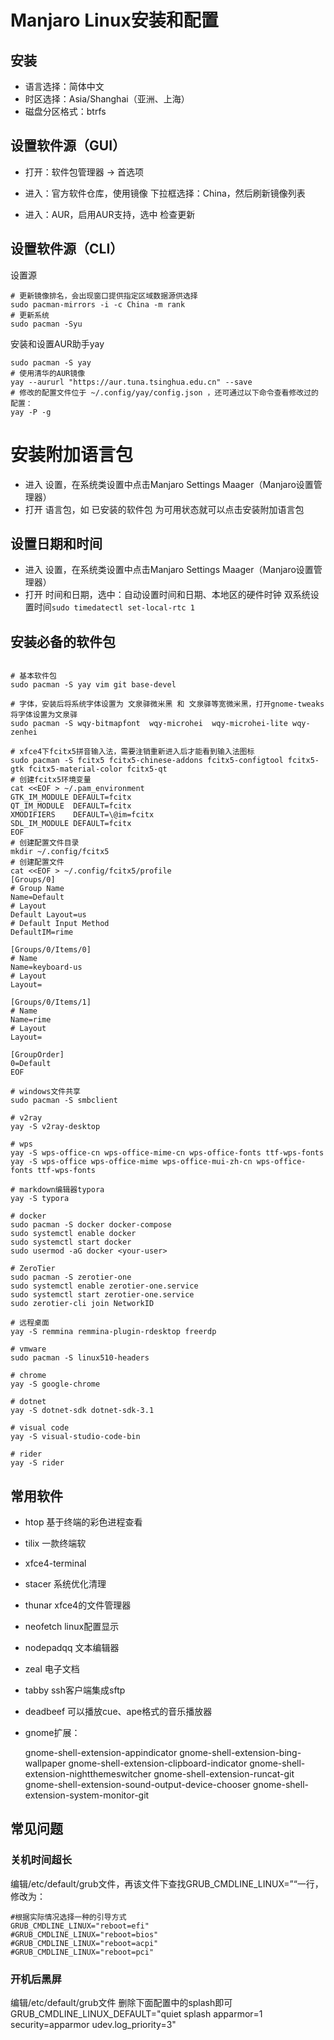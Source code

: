 # Manjaro Linux安装和配置

## 安装

* 语言选择：简体中文
* 时区选择：Asia/Shanghai（亚洲、上海）
* 磁盘分区格式：btrfs

## 设置软件源（GUI）

* 打开：软件包管理器 -> 首选项
* 进入：官方软件仓库，使用镜像 下拉框选择：China，然后刷新镜像列表

* 进入：AUR，启用AUR支持，选中 检查更新

## 设置软件源（CLI）

设置源

```shell
# 更新镜像排名，会出现窗口提供指定区域数据源供选择
sudo pacman-mirrors -i -c China -m rank
# 更新系统
sudo pacman -Syu
```

安装和设置AUR助手yay

```shell
sudo pacman -S yay
# 使用清华的AUR镜像
yay --aururl "https://aur.tuna.tsinghua.edu.cn" --save
# 修改的配置文件位于 ~/.config/yay/config.json ，还可通过以下命令查看修改过的配置：
yay -P -g
```

# 安装附加语言包

* 进入 设置，在系统类设置中点击Manjaro Settings Maager（Manjaro设置管理器）
* 打开 语言包，如 已安装的软件包 为可用状态就可以点击安装附加语言包

## 设置日期和时间

* 进入 设置，在系统类设置中点击Manjaro Settings Maager（Manjaro设置管理器）
* 打开 时间和日期，选中：自动设置时间和日期、本地区的硬件时钟
双系统设置时间`sudo timedatectl set-local-rtc 1`

## 安装必备的软件包

```shell

# 基本软件包
sudo pacman -S yay vim git base-devel

# 字体，安装后将系统字体设置为 文泉驿微米黑 和 文泉驿等宽微米黑，打开gnome-tweaks将字体设置为文泉驿
sudo pacman -S wqy-bitmapfont  wqy-microhei  wqy-microhei-lite wqy-zenhei

# xfce4下fcitx5拼音输入法，需要注销重新进入后才能看到输入法图标
sudo pacman -S fcitx5 fcitx5-chinese-addons fcitx5-configtool fcitx5-gtk fcitx5-material-color fcitx5-qt
# 创建fcitx5环境变量
cat <<EOF > ~/.pam_environment
GTK_IM_MODULE DEFAULT=fcitx
QT_IM_MODULE  DEFAULT=fcitx
XMODIFIERS    DEFAULT=\@im=fcitx
SDL_IM_MODULE DEFAULT=fcitx
EOF
# 创建配置文件目录
mkdir ~/.config/fcitx5
# 创建配置文件
cat <<EOF > ~/.config/fcitx5/profile
[Groups/0]
# Group Name
Name=Default
# Layout
Default Layout=us
# Default Input Method
DefaultIM=rime

[Groups/0/Items/0]
# Name
Name=keyboard-us
# Layout
Layout=

[Groups/0/Items/1]
# Name
Name=rime
# Layout
Layout=

[GroupOrder]
0=Default
EOF

# windows文件共享
sudo pacman -S smbclient

# v2ray
yay -S v2ray-desktop

# wps
yay -S wps-office-cn wps-office-mime-cn wps-office-fonts ttf-wps-fonts
yay -S wps-office wps-office-mime wps-office-mui-zh-cn wps-office-fonts ttf-wps-fonts

# markdown编辑器typora
yay -S typora

# docker
sudo pacman -S docker docker-compose
sudo systemctl enable docker
sudo systemctl start docker
sudo usermod -aG docker <your-user>

# ZeroTier
sudo pacman -S zerotier-one
sudo systemctl enable zerotier-one.service
sudo systemctl start zerotier-one.service
sudo zerotier-cli join NetworkID

# 远程桌面
yay -S remmina remmina-plugin-rdesktop freerdp

# vmware
sudo pacman -S linux510-headers

# chrome
yay -S google-chrome

# dotnet
yay -S dotnet-sdk dotnet-sdk-3.1

# visual code
yay -S visual-studio-code-bin

# rider
yay -S rider

```

## 常用软件

* htop 基于终端的彩色进程查看

* tilix 一款终端软

* xfce4-terminal

* stacer 系统优化清理

* thunar xfce4的文件管理器

* neofetch linux配置显示

* nodepadqq 文本编辑器

* zeal 电子文档

* tabby ssh客户端集成sftp

* deadbeef 可以播放cue、ape格式的音乐播放器

* gnome扩展：

  gnome-shell-extension-appindicator
  gnome-shell-extension-bing-wallpaper
  gnome-shell-extension-clipboard-indicator
  gnome-shell-extension-nightthemeswitcher
  gnome-shell-extension-runcat-git
  gnome-shell-extension-sound-output-device-chooser
  gnome-shell-extension-system-monitor-git

## 常见问题

### 关机时间超长

编辑/etc/default/grub文件，再该文件下查找GRUB_CMDLINE_LINUX=”“一行，修改为：

```shell
#根据实际情况选择一种的引导方式
GRUB_CMDLINE_LINUX="reboot=efi"
#GRUB_CMDLINE_LINUX="reboot=bios"
#GRUB_CMDLINE_LINUX="reboot=acpi"
#GRUB_CMDLINE_LINUX="reboot=pci"
```

### 开机后黑屏

编辑/etc/default/grub文件
删除下面配置中的splash即可
GRUB_CMDLINE_LINUX_DEFAULT="quiet splash apparmor=1 security=apparmor udev.log_priority=3"
